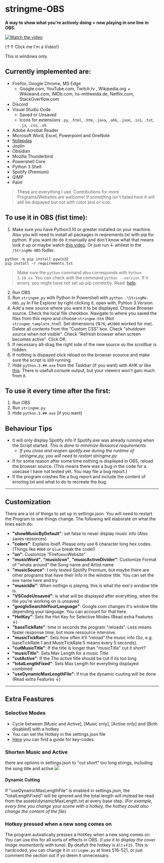# stringme-OBS
**A way to show what you're actively doing + now playing in one line in OBS.**

[![Watch the video](https://i.imgur.com/24l747X.png)](https://youtu.be/4zdsZl--wLY)

(↑↑ Click me I'm a Video!)

This is windows only. 

## Currently implemented are:
* Firefox, Google Chrome, MS Edge
  - Google.com, YouTube.com, Twitch.tv , Wikipedia.org + Wikiwand.com, IMDb.com, hs-mittweida.de, Netflix.com, StackOverflow.com
* Discord
* Visual Studio Code
  - Saved or Unsaved
  - Icons for extensions `.py`, `.html`, `.htm`, `.java`, `.ahk`, `.json`, `.ini`, `.txt`, `.js`, `.css`, `.sh`
* Adobe Acrobat Reader
* Microsoft Word, Excel, Powerpoint and OneNote
* [Notepdas](https://github.com/JasonStein/Notepads) 
* Joplin
* Obsidian
* Mozilla Thunderbird
* Powershell Core
* Python 3 Shell
* Spotify (Premium)
* GIMP
* Paint

> These are everything I use. Contributions for more Programs/Websites are welcome!
If something isn't listed here it will still be dispayed but not with color and or icon.

## To use it in OBS (fist time):
1. Make sure you have Python3.10 or greater installed on your machine. Also you will need to install all packages in reqirements.txt with pip for python. If you want do do it manually and don't know what that means look it up or maybe watch [this video](https://youtu.be/7snh_1Hf_TI). Or just run ↓ whilest in the `/StringMe-OBS` fodler.

```shell
python -m pip install pywin32
pip install -r requirements.txt
``` 
> Make sure the `python` command also corresponds with `Python 3.10.xx`. You can check with the command `python --version`.
> If it errors, you might have not set up pip corretctly. Read: [help](https://pip.pypa.io/en/stable/installation/).

2. Run OBS
3. Run `stringme.py` with Python
   In Powershell with `python .\StringMe-OBS.py` 
   In File Explorer by right clicking it, open with, Pyhton 3.*Version*.
4. Add a new source where you want it to be displayed. Choose Browser source. Check the local file checkbox. Navigate to where you saved the files from this repro and choose `stringme.htm` (Not `stringme_tamplate.htm`!). Set dimensions (⇅`70`, ⇄`2000` worked for me). Delete all contents from the "Custom CSS" box. Check "shutdown source when not visible". Check "Refresh browser when screen becomes active".  Click OK.
5. If necessary alt-drag the right side of the new source so the scrollbar is hidden. 
6. If nothing is dispayed click reload on the browser scource and make sure the script is still running. 
7. Hide `python.3.##.exe` from the Taskbar (if you want) with AHK or like [this](https://answers.microsoft.com/en-us/windows/forum/all/how-can-i-hide-a-specific-program-in-the-system/f7f09999-9397-44e8-b1d0-792a49d3721b). There is usefull console output, but your viewers won't gain much from it. 


## To use it every time after the first:
1. Run OBS
2. Run `stringme.py`
3. Hide `python.3.##.exe` (if you want)

## Behaviour Tips
* It will only display Spotify info if Spotify.exe was already running when the Script started. *This is done to minimize Ressorce requirements*  
  * *If you close and reopen spotify.exe during the runtime of stringme.py, you will need to restart stringme.py* 
* If for some reason after some time nothing is displayed in OBS, reload the browser source. (This means there was a bug in the code for a usecase I have not tested yet. You may file a bug report.)
* If the program crashes file a bug report and include the content of errorlog.txt and what to do to recreate the bug.
---
## Customization
There are a lot of things to set up in settings.json. You will need to restart the Program to see things change. 
The following will elaborate on what the lines each do:

- **"showMusicByDefault"**: set false to never display music info (Also saves ressorces)
- **"colors"**: Explains itself. Please only use 6 character long hex codes. (Things like `#000` or `blue` break the code!)
- **"on"**: Customize "Firefox`on`Website"
- **"musicWord"**, **"musicIcon"**, **"musicActiveDivider"**: Customize Format of "whats around" the Song name and Artist name
- **"musicSource"**: I only tested Spotify Premium, but maybe there are other programs that have their Info in the window title. You can set the exe name here and try.
- **"musicIdle"**: When nothign is playing, this is what the exe's window title is. 
- **"VSCodeUnsaved"**: is what will be displayed after everything, when the file you're working on is unsaved
- **"googleSearchInYourLanguage"**: Google.com changes it's window title depending your language. You can account for that here.
- **"HotKey"**: Sets the Hot Key for Selective Modes (Read extra Features ↓) 
- **"baseTickRate"**: time in seconds the program "reloads". Less means faster response time, but more ressource intensive.  
- **"musicTickRate"**: Sets how often it'll "reload" the music info (So, e.g. baseTickRate:1 and MusicTickRate:5 means every 5 seconds).
- **"cutMusicTitle"**: If the title is longer than "musicTitle" cut it short?
- **"musicTitle"**: Sets Max Length for a music Title
- **"cutActive"**: If the The active title should be cut if its too long
- **"totalLengthFixed"**: Sets Max Length for everything displayed combined
- **"useDynamicMaxLengthFile"**: If true the dynamic cuuting will be done (Read extra Features ↓) 
---
## Extra Feastures
### Selective Modes
- Cycle between [Music and Active], [Music only], [Active only] and [Both disabled] with a hotkey 
- You can set the Hotkey in the settings.json file
- [Here](https://css-tricks.com/snippets/javascript/javascript-keycodes/) you can find a guide for key-codes 

### Shorten Music and Active
there are options in settings.json to "cut short" too long strings, including the song title and active
![](https://i.imgur.com/8WJTJZS.png)

#### Dynamic Cutting
If "useDynamicMaxLengthFile" is enabled in settings.json, the "totalLengthFixed" will be ignored and the total length will instead be read from the assets\dynamicMaxLength.txt at every base step. *(For example, every time you change your scene with a hotkey, the hothey could also change the content of the file)*

### Hotkey pressed when a new song comes on
The program autoatically presses a HotKey when a new song comes on. You can use this for all sorts of effects in OBS. *(I use it to display the cover image momentarily with tuna)*. By deafult the hotkey is `Alt`+`F15`. This is hardcoded, you can change it in `stringme.py` at lines 516-521, or just comment the section out if yo deem it unnecessary.
